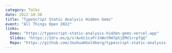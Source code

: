 ```yaml
---
category: Talks
date: 2022-10-30
title: "TypeScript Static Analysis Hidden Gems"
event: "All Things Open 2022"
links:
  Demo: "https://typescript-static-analysis-hidden-gems.vercel.app"
  Slides: "https://1drv.ms/p/s!AvUc1cvPrJnWvtRH7pSjEMV1rrpTqQ"
  Repo: "https://github.com/JoshuaKGoldberg/typescript-static-analysis-hidden-gems"
---
```

